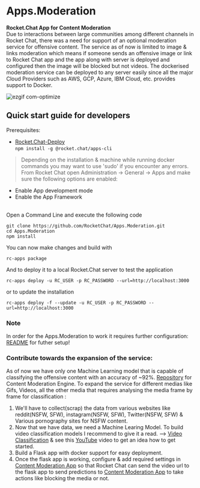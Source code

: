 # Apps.Moderation
**Rocket.Chat App for Content Moderation**<br>
Due to interactions between large communities among different channels in Rocket Chat, there was a need for support of an optional moderation service for offensive content. The service as of now is limited to image & links moderation which means if someone sends an offensive image or link to Rocket Chat app and the app along with server is deployed and configured then the image will be blocked but not videos.
The dockerised moderation service can be deployed to any server easily since all the major Cloud Providers such as AWS, GCP, Azure, IBM Cloud, etc. provides support to Docker.

![ezgif com-optimize](https://user-images.githubusercontent.com/18248623/89886718-babcff80-dbea-11ea-9c19-afee96f9aff1.gif)


## Quick start guide for developers
Prerequisites:

* [Rocket.Chat-Deploy](https://docs.rocket.chat/apps-development/getting-started#installation)<br>
`npm install -g @rocket.chat/apps-cli`
> Depending on the installation & machine while running docker commands you may want to use 'sudo' if you encounter any errors.
From Rocket Chat open Administration -> General -> Apps and make sure the following options are enabled:
 - Enable App development mode 
 - Enable the App Framework
 <br>
Open a Command Line and execute the following code

`git clone https://github.com/RocketChat/Apps.Moderation.git`<br>
`cd Apps.Moderation`<br>
`npm install`

You can now make changes and build with

`rc-apps package`

And to deploy it to a local Rocket.Chat server to test the application

`rc-apps deploy -u RC_USER -p RC_PASSWORD --url=http://localhost:3000`

or to update the installation

`rc-apps deploy -f --update -u RC_USER -p RC_PASSWORD --url=http://localhost:3000`

### Note
In order for the Apps.Moderation to work it requires further configuration:
[README](https://github.com/RocketChat/content-moderation/blob/master/Readme.md) for futher setup!

### Contribute towards the expansion of the service:
As of now we have only one Machine Learning model that is capable of classifying the offensive content with an accuracy of ~92%.
[Repository](https://github.com/RocketChat/content-moderation/blob/master/Readme.md) for Content Moderation Engine.
To expand the service for different medias like Gifs, Videos, all the other media that requires analysing the media frame by frame for classification :
1. We'll have to collect(scrap) the data from various websites like reddit(NSFW, SFW), instagram(NSFW, SFW), Twitter(NSFW, SFW) & Various pornography sites for 
   NSFW content.
2. Now that we have data, we need a Machine Learing Model. To build video classification models I recommend to give it a read. --> [Video Classification](https://www.analyticsvidhya.com/blog/2019/09/step-by-step-deep-learning-tutorial-video-classification-python/) & see this [YouTube](https://www.youtube.com/watch?v=SphaH33JU3Q) video to get an idea how to get started.
3. Build a Flask app with docker support for easy deployment.
4. Once the flask app is working, configure & add required settings in [Content Moderation App](https://github.com/RocketChat/Apps.Moderation) so that Rocket Chat
can send the video url to the flask app to send predictions to [Content Moderation App](https://github.com/RocketChat/Apps.Moderation) to take actions like blocking the media or not.
